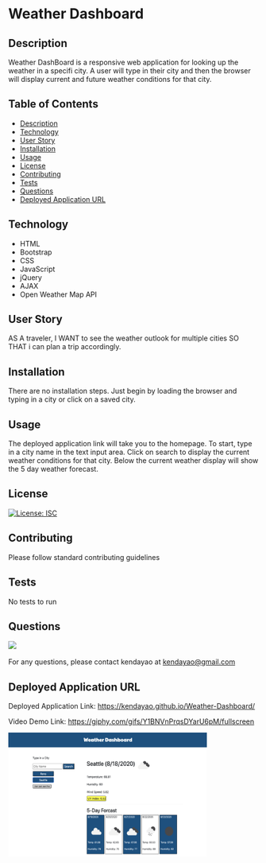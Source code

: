 # Weather Dashboard


## Description

Weather DashBoard is a responsive web application for looking up the weather in a specifi city. A user will type in their city and then the browser will display current and future weather conditions for that city.


## Table of Contents

* [Description](#description)
* [Technology](#technology)
* [User Story](#user-story)
* [Installation](#installation)
* [Usage](#usage)
* [License](#license)
* [Contributing](#contributing)
* [Tests](#tests)
* [Questions](#questions)
* [Deployed Application URL](#deployed-application-URL)

## Technology

- HTML
- Bootstrap
- CSS
- JavaScript
- jQuery
- AJAX
- Open Weather Map API


## User Story


AS A traveler, I WANT to see the weather outlook for multiple cities SO THAT i can plan a trip accordingly.


## Installation


There are no installation steps. Just begin by loading the browser and typing in a city or click on a saved city.


## Usage

The deployed application link will take you to the homepage. To start, type in a city name in the text input area. Click on search to display the current weather conditions for that city. Below the current weather display will show the 5 day weather forecast.


## License


[![License: ISC](https://img.shields.io/badge/License-ISC-blue.svg)](https://opensource.org/licenses/ISC)


## Contributing


Please follow standard contributing guidelines


## Tests


No tests to run


## Questions

![](https://avatars3.githubusercontent.com/u/62568395?v=4)

For any questions, please contact kendayao at kendayao@gmail.com

## Deployed Application URL

Deployed Application Link: https://kendayao.github.io/Weather-Dashboard/

Video Demo Link: https://giphy.com/gifs/Y1BNVnPrqsDYarU6pM/fullscreen

<img src="assets/images/weather.png" width="400" height="250">
